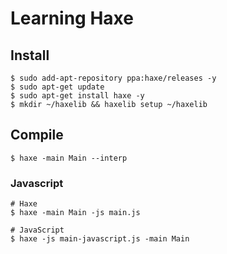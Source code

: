 # Learning Haxe
## Install
```
$ sudo add-apt-repository ppa:haxe/releases -y
$ sudo apt-get update
$ sudo apt-get install haxe -y
$ mkdir ~/haxelib && haxelib setup ~/haxelib
```

## Compile
```
$ haxe -main Main --interp
```
### Javascript
```
# Haxe
$ haxe -main Main -js main.js

# JavaScript
$ haxe -js main-javascript.js -main Main
```
